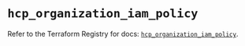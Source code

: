 # `hcp_organization_iam_policy`

Refer to the Terraform Registry for docs: [`hcp_organization_iam_policy`](https://registry.terraform.io/providers/hashicorp/hcp/0.94.0/docs/resources/organization_iam_policy).
